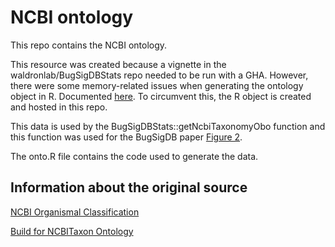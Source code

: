 # NCBI ontology

This repo contains the NCBI ontology.

This resource was created because a vignette in the waldronlab/BugSigDBStats repo needed to be run with a GHA. However, there were some memory-related issues when generating the ontology object in R. Documented [here](https://github.com/waldronlab/BugSigDBStats/blob/cded25c9f59ac0a01f5b8442060931070c546773/inst/scripts/semsim.Rmd#L26-L50). To circumvent this, the R object is created and hosted in this repo.

This data is used by the BugSigDBStats::getNcbiTaxonomyObo function and this function
was used for the BugSigDB paper [Figure 2](https://github.com/waldronlab/BugSigDBPaper/blob/3b4c917ebeafe2b02a0fa689cfea5ca03a534b6c/vignettes/Figure2.Rmd#L88-L92).

The onto.R file contains the code used to generate the data.

## Information about the original source

[NCBI Organismal Classification](https://obofoundry.org/ontology/ncbitaxon.html)

[Build for NCBITaxon Ontology](https://github.com/obophenotype/ncbitaxon)
